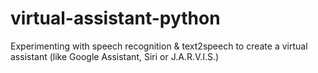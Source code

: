 # virtual-assistant-python
Experimenting with speech recognition &amp; text2speech to create a virtual assistant (like Google Assistant, Siri or J.A.R.V.I.S.)
